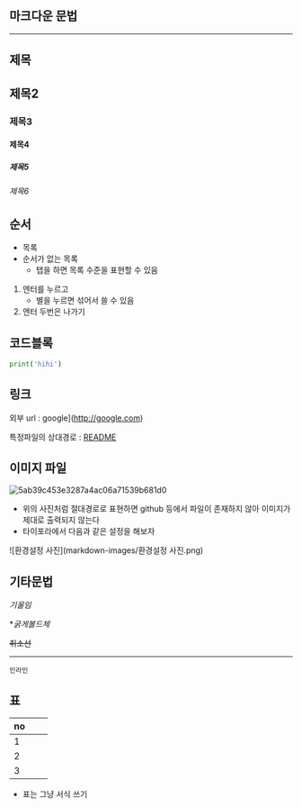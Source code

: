 ## 마크다운 문법

---

## 제목

## 제목2

### 제목3

#### 제목4

##### 제목5

###### 제목6



## 순서

* 목록
* 순서가 없는 목록
  * 탭을 하면 목록 수준을 표현할 수 있음

1. 엔터를 누르고 
   * 별을 누르면 섞어서 쓸 수 있음
2. 엔터 두번은 나가기



## 코드블록

```python
print('hihi')
```



## 링크

외부 url : google](http://google.com)

특정파일의 상대경로 : [README](./README.md)



## 이미지 파일

![5ab39c453e3287a4ac06a71539b681d0](/Users/janghansol/Downloads/5ab39c453e3287a4ac06a71539b681d0.jpg)

* 위의 사진처럼 절대경로로 표현하면 github 등에서 파일이 존재하지 않아 이미지가 제대로 출력되지 않는다
* 타이포라에서 다음과 같은 설정을 해보자

![환경설정 사진](markdown-images/환경설정 사진.png)



## 기타문법

*기울임*

**굵게볼드체*

~~취소선~~

---

`인라인`



## 표

| no   |      |      |
| ---- | ---- | ---- |
| 1    |      |      |
| 2    |      |      |
| 3    |      |      |

* 표는 그냥 서식 쓰기



